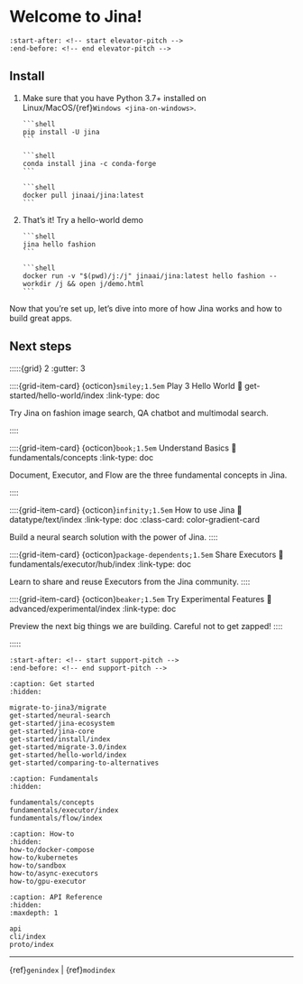 # Welcome to Jina!

```{include} ../README.md
:start-after: <!-- start elevator-pitch -->
:end-before: <!-- end elevator-pitch -->
```

## Install

1. Make sure that you have Python 3.7+ installed on Linux/MacOS/{ref}`Windows <jina-on-windows>`.

    ````{tab} via PyPI
    ```shell
    pip install -U jina
    ```
    ````
    ````{tab} via Conda
    ```shell
    conda install jina -c conda-forge
    ```
    ````
    ````{tab} via Docker
    ```shell
    docker pull jinaai/jina:latest
    ```
    ````

2. That’s it! Try a hello-world demo
   ````{tab} Run natively
   ```shell
   jina hello fashion
   ```
   ````
   ````{tab} Run in Docker
   ```shell
   docker run -v "$(pwd)/j:/j" jinaai/jina:latest hello fashion --workdir /j && open j/demo.html
   ```
   ````

Now that you’re set up, let’s dive into more of how Jina works and how to build great apps.

## Next steps

:::::{grid} 2
:gutter: 3


::::{grid-item-card} {octicon}`smiley;1.5em` Play 3 Hello World
:link: get-started/hello-world/index
:link-type: doc

Try Jina on fashion image search, QA chatbot and multimodal search.

::::

::::{grid-item-card} {octicon}`book;1.5em` Understand Basics
:link: fundamentals/concepts
:link-type: doc

Document, Executor, and Flow are the three fundamental concepts in Jina.

::::

::::{grid-item-card} {octicon}`infinity;1.5em` How to use Jina
:link: datatype/text/index
:link-type: doc
:class-card: color-gradient-card

Build a neural search solution with the power of Jina.
::::

::::{grid-item-card} {octicon}`package-dependents;1.5em` Share Executors
:link: fundamentals/executor/hub/index
:link-type: doc

Learn to share and reuse Executors from the Jina community.
::::

::::{grid-item-card} {octicon}`beaker;1.5em` Try Experimental Features
:link: advanced/experimental/index
:link-type: doc

Preview the next big things we are building. Careful not to get zapped!
::::


:::::

```{include} ../README.md
:start-after: <!-- start support-pitch -->
:end-before: <!-- end support-pitch -->
```

```{toctree}
:caption: Get started
:hidden:

migrate-to-jina3/migrate
get-started/neural-search
get-started/jina-ecosystem
get-started/jina-core
get-started/install/index
get-started/migrate-3.0/index
get-started/hello-world/index
get-started/comparing-to-alternatives
```

```{toctree}
:caption: Fundamentals
:hidden:

fundamentals/concepts
fundamentals/executor/index
fundamentals/flow/index
```

```{toctree}
:caption: How-to
:hidden:
how-to/docker-compose
how-to/kubernetes
how-to/sandbox
how-to/async-executors
how-to/gpu-executor
```


```{toctree}
:caption: API Reference
:hidden:
:maxdepth: 1

api
cli/index
proto/index
```


---
{ref}`genindex` | {ref}`modindex`

